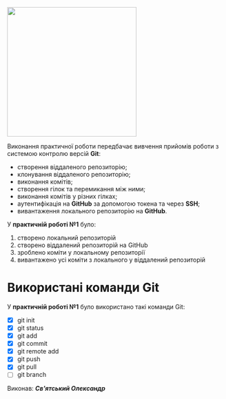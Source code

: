 <img src="https://media.ztu.edu.ua/wp-content/uploads/2020/02/Group-6-1-1536x465.png" width="300">

Виконання практичної роботи передбачає вивчення прийомів роботи з системою контролю версій **Git**:

* створення віддаленого репозиторію;
* клонування віддаленого репозиторію;
* виконання комітів;
* створення гілок та перемикання між ними;
* виконання комітів у різних гілках;
* аутентифікація на **GitHub** за допомогою токена та через **SSH**;
* вивантаження локального репозиторію на **GitHub**.
  
У **практичній роботі №1** було:

1. створено локальний репозиторій
1. створено віддалений репозиторій на GitHub
1. зроблено коміти у локальному репозиторії
1. вивантажено усі коміти з локального у віддалений репозиторій

# Використані команди Git

У **практичній роботі №1** було використано такі команди Git:
 - [x] git init
 - [x] git status
 - [x] git add
 - [x]  git commit
 - [x]  git remote add
 - [x] git push
 - [x] git pull
 - [ ] git branch

Виконав: ***Св'ятський Олександр***
